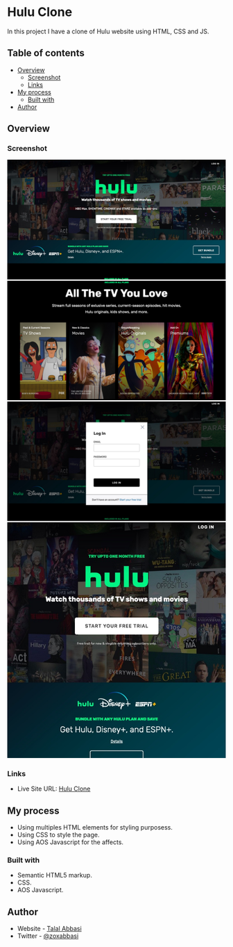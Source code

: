 # Hulu Clone

In this project I have a clone of Hulu website using HTML, CSS and JS.

## Table of contents

- [Overview](#overview)
  - [Screenshot](#screenshot)
  - [Links](#links)
- [My process](#my-process)
  - [Built with](#built-with)
- [Author](#author)

## Overview

### Screenshot

![Fullscreen 1](./images/SCR-20230509-qfvv.jpeg)
![Fullscreen 2](./images/SCR-20230509-qggg.png)
![Fullscreen Log In](./images/SCR-20230509-qgoi.jpeg)
![Mobile](./images/SCR-20230509-qgkp.jpeg)

### Links

- Live Site URL: [Hulu Clone](https://zoxabbasi.github.io/hulu_clone/)

## My process

- Using multiples HTML elements for styling purposess.
- Using CSS to style the page.
- Using AOS Javascript for the affects.

### Built with

- Semantic HTML5 markup.
- CSS.
- AOS Javascript.

## Author

- Website - [Talal Abbasi](https://zoxabbasi.github.io/)
- Twitter - [@zoxabbasi](https://www.twitter.com/zoxabbasi)
